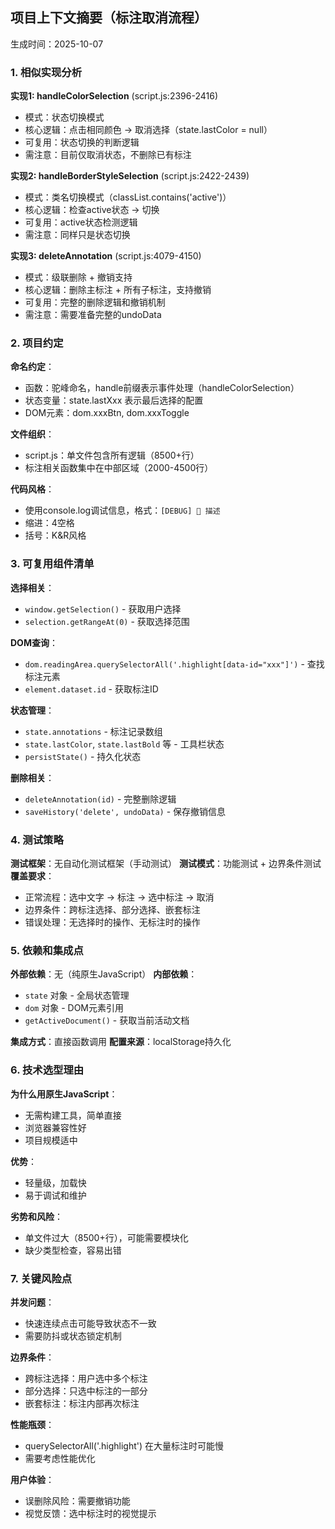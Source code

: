 ## 项目上下文摘要（标注取消流程）
生成时间：2025-10-07

### 1. 相似实现分析

**实现1: handleColorSelection** (script.js:2396-2416)
- 模式：状态切换模式
- 核心逻辑：点击相同颜色 → 取消选择（state.lastColor = null）
- 可复用：状态切换的判断逻辑
- 需注意：目前仅取消状态，不删除已有标注

**实现2: handleBorderStyleSelection** (script.js:2422-2439)
- 模式：类名切换模式（classList.contains('active')）
- 核心逻辑：检查active状态 → 切换
- 可复用：active状态检测逻辑
- 需注意：同样只是状态切换

**实现3: deleteAnnotation** (script.js:4079-4150)
- 模式：级联删除 + 撤销支持
- 核心逻辑：删除主标注 + 所有子标注，支持撤销
- 可复用：完整的删除逻辑和撤销机制
- 需注意：需要准备完整的undoData

### 2. 项目约定

**命名约定**：
- 函数：驼峰命名，handle前缀表示事件处理（handleColorSelection）
- 状态变量：state.lastXxx 表示最后选择的配置
- DOM元素：dom.xxxBtn, dom.xxxToggle

**文件组织**：
- script.js：单文件包含所有逻辑（8500+行）
- 标注相关函数集中在中部区域（2000-4500行）

**代码风格**：
- 使用console.log调试信息，格式：`[DEBUG] 🔧 描述`
- 缩进：4空格
- 括号：K&R风格

### 3. 可复用组件清单

**选择相关**：
- `window.getSelection()` - 获取用户选择
- `selection.getRangeAt(0)` - 获取选择范围

**DOM查询**：
- `dom.readingArea.querySelectorAll('.highlight[data-id="xxx"]')` - 查找标注元素
- `element.dataset.id` - 获取标注ID

**状态管理**：
- `state.annotations` - 标注记录数组
- `state.lastColor`, `state.lastBold` 等 - 工具栏状态
- `persistState()` - 持久化状态

**删除相关**：
- `deleteAnnotation(id)` - 完整删除逻辑
- `saveHistory('delete', undoData)` - 保存撤销信息

### 4. 测试策略

**测试框架**：无自动化测试框架（手动测试）
**测试模式**：功能测试 + 边界条件测试
**覆盖要求**：
- 正常流程：选中文字 → 标注 → 选中标注 → 取消
- 边界条件：跨标注选择、部分选择、嵌套标注
- 错误处理：无选择时的操作、无标注时的操作

### 5. 依赖和集成点

**外部依赖**：无（纯原生JavaScript）
**内部依赖**：
- `state` 对象 - 全局状态管理
- `dom` 对象 - DOM元素引用
- `getActiveDocument()` - 获取当前活动文档

**集成方式**：直接函数调用
**配置来源**：localStorage持久化

### 6. 技术选型理由

**为什么用原生JavaScript**：
- 无需构建工具，简单直接
- 浏览器兼容性好
- 项目规模适中

**优势**：
- 轻量级，加载快
- 易于调试和维护

**劣势和风险**：
- 单文件过大（8500+行），可能需要模块化
- 缺少类型检查，容易出错

### 7. 关键风险点

**并发问题**：
- 快速连续点击可能导致状态不一致
- 需要防抖或状态锁定机制

**边界条件**：
- 跨标注选择：用户选中多个标注
- 部分选择：只选中标注的一部分
- 嵌套标注：标注内部再次标注

**性能瓶颈**：
- querySelectorAll('.highlight') 在大量标注时可能慢
- 需要考虑性能优化

**用户体验**：
- 误删除风险：需要撤销功能
- 视觉反馈：选中标注时的视觉提示
